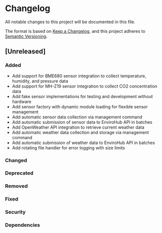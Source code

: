 # Changelog

All notable changes to this project will be documented in this file.

The format is based on [Keep a Changelog](https://keepachangelog.com/en/1.1.0/),
and this project adheres to [Semantic Versioning](https://semver.org/spec/v2.0.0.html).

## [Unreleased]

### Added

- Add support for BME680 sensor integration to collect temperature, humidity, and pressure data
- Add support for MH-Z19 sensor integration to collect CO2 concentration data
- Add fake sensor implementations for testing and development without hardware
- Add sensor factory with dynamic module loading for flexible sensor management
- Add automatic sensor data collection via management command
- Add automatic submission of sensor data to EnviroHub API in batches
- Add OpenWeather API integration to retrieve current weather data
- Add automatic weather data collection and storage via management command
- Add automatic submission of weather data to EnviroHub API in batches
- Add rotating file handler for error logging with size limits

### Changed

### Deprecated

### Removed

### Fixed

### Security

### Dependencies
